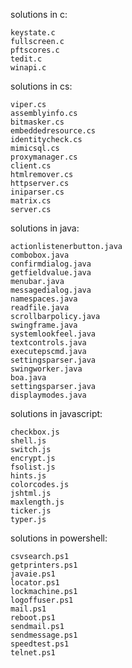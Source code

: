 solutions in c:

    keystate.c
    fullscreen.c
    pftscores.c
    tedit.c
    winapi.c
 
solutions in cs:
    
    viper.cs
    assemblyinfo.cs
    bitmasker.cs
    embeddedresource.cs
    identitycheck.cs
    mimicsql.cs
    proxymanager.cs
    client.cs
    htmlremover.cs
    httpserver.cs
    iniparser.cs
    matrix.cs
    server.cs

solutions in java:

    actionlistenerbutton.java
    combobox.java
    confirmdialog.java
    getfieldvalue.java
    menubar.java
    messagedialog.java
    namespaces.java
    readfile.java
    scrollbarpolicy.java
    swingframe.java
    systemlookfeel.java
    textcontrols.java
    executepscmd.java
    settingsparser.java
    swingworker.java
    boa.java
    settingsparser.java
    displaymodes.java
    
    
solutions in javascript:

    checkbox.js
    shell.js
    switch.js
    encrypt.js
    fsolist.js
    hints.js
    colorcodes.js
    jshtml.js
    maxlength.js
    ticker.js
    typer.js
    
solutions in powershell:

    csvsearch.ps1
    getprinters.ps1
    javaie.ps1
    locator.ps1
    lockmachine.ps1
    logoffuser.ps1
    mail.ps1
    reboot.ps1
    sendmail.ps1
    sendmessage.ps1
    speedtest.ps1
    telnet.ps1
